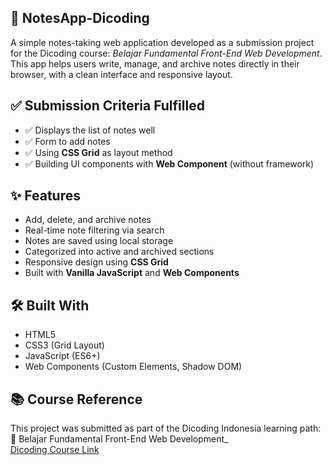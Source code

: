 ## 📒 NotesApp-Dicoding
A simple notes-taking web application developed as a submission project for the Dicoding course: _Belajar Fundamental Front-End Web Development_. This app helps users write, manage, and archive notes directly in their browser, with a clean interface and responsive layout.

## **✅ Submission Criteria Fulfilled**
- ✅ Displays the list of notes well
- ✅ Form to add notes
- ✅ Using **CSS Grid** as layout method
- ✅ Building UI components with **Web Component** (without framework)

## **✨ Features**
- Add, delete, and archive notes
- Real-time note filtering via search
- Notes are saved using local storage
- Categorized into active and archived sections
- Responsive design using **CSS Grid**
- Built with **Vanilla JavaScript** and **Web Components**

## **🛠️ Built With**
- HTML5
- CSS3 (Grid Layout)
- JavaScript (ES6+)
- Web Components (Custom Elements, Shadow DOM)

## **📚 Course Reference**
This project was submitted as part of the Dicoding Indonesia learning path:  
🔗 Belajar Fundamental Front-End Web Development_  
[Dicoding Course Link](https://www.dicoding.com/academies/163)
